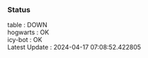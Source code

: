### Status


table : DOWN  
hogwarts : OK  
icy-bot : OK  
Latest Update : 2024-04-17 07:08:52.422805
